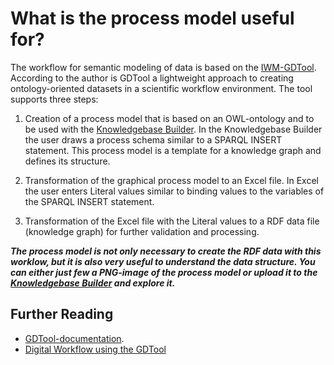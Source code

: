 # What is the process model useful for?
The workflow for semantic modeling of data is based on the [IWM-GDTool](https://gitlab.cc-asp.fraunhofer.de/gf7_public/iwm-gdtool). According to the author is GDTool a lightweight approach to creating ontology-oriented datasets in a scientific workflow environment. The tool supports three steps:

1. Creation of a process model that is based on an OWL-ontology and to be used with the [Knowledgebase Builder](https://inforapid.org/webapp/login.php). In the Knowledgebase Builder the user draws a process schema similar to a SPARQL INSERT statement. This process model is a template for a knowledge graph and defines its structure.  

2. Transformation of the graphical process model to an Excel file. In Excel the user enters Literal values similar to binding values to the variables of the SPARQL INSERT statement.  

4. Transformation of the Excel file with the Literal values to a RDF data file (knowledge graph) for further validation and processing.  


***The process model is not only necessary to create the RDF data with this worklow, but it is also very useful to understand the data structure. You can either just few a PNG-image of the process model or upload it to the [Knowledgebase Builder](https://inforapid.org/webapp/login.php) and explore it.***

## Further Reading
- [GDTool-documentation](https://gitlab.cc-asp.fraunhofer.de/gf7_public/iwm-gdtool/-/wikis/GDTool-documentation).
- [Digital Workflow using the GDTool](https://gitlab.cc-asp.fraunhofer.de/gf7_public/iwm-gdtool/-/wikis/GDTool-documentation)

